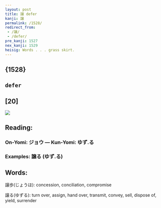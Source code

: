 ```yaml
---
layout: post
title: 譲 defer
kanji: 譲
permalink: /1528/
redirect_from:
 - /譲/
 - /defer/
pre_kanji: 1527
nex_kanji: 1529
heisig: Words . . . grass skirt.
---
```


## {1528}

## `defer`

## [20]

<div class="stroke"><img src="E8ADB2.png" /></div>

## Reading:

### On-Yomi: ジョウ &mdash; Kun-Yomi: ゆず.る

### Examples: 譲る (ゆず.る)

## Words:

譲歩(じょうほ): concession, conciliation, compromise

譲る(ゆずる): turn over, assign, hand over, transmit, convey, sell, dispose of, yield, surrender
